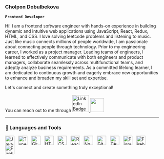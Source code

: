 ### Cholpon Dobulbekova

**`Frontend Developer`**

Hi! I am a frontend software engineer with hands-on experience in building dynamic and intuitive web applications using JavaScript, React, Redux, HTML, and CSS. I love solving leetcode problems and listening to music. Just like music connects millions of people worldwide, I am passionate about connecting people through technology. Prior to my engineering career, I worked as a project manager. Leading teams of engineers, I learned to effectively communicate with both engineers and product managers, collaborate seamlessly across multifunctional teams, and adeptly analyze business requirements. As a committed lifelong learner, I am dedicated to continuous growth and eagerly embrace new opportunities to enhance and broaden my skill set and expertise.

Let's connect and create something truly exceptional! <br/>
<br/>
You can reach out to me through   <a href="https://www.linkedin.com/in/cholpond/" target = 'blank'>
    <img width='55px' src="https://img.shields.io/badge/LinkedIn-blue?style=for-the-badge&logo=linkedin&logoColor=white" alt="LinkedIn Badge"/>
    <a href='mailto:mail.dobulbekovach@gmail.com' target='blank'>
    <img width='45px' src='https://img.shields.io/badge/Gmail-D14836?style=for-the-badge&logo=Gmail&logoColor=white'/>
  </a>

---

### 🧰 Languages and Tools

<img align="left" alt="JavaScript" width="30px" style="padding-right:10px;" src="https://cdn.jsdelivr.net/gh/devicons/devicon/icons/javascript/javascript-plain.svg" />
<img align="left" alt="TypeScript" width="30px" style="padding-right:10px;" src="https://cdn.jsdelivr.net/gh/devicons/devicon/icons/typescript/typescript-plain.svg" />
<img align="left" alt="Git" width="30px" style="padding-right:10px;" src="https://cdn.jsdelivr.net/gh/devicons/devicon/icons/git/git-original.svg" />
<img align="left" alt="HTML" width="30px" style="padding-right:10px;" src="https://cdn.jsdelivr.net/gh/devicons/devicon/icons/html5/html5-plain.svg" />
<img align="left" alt="CSS" width="30px" style="padding-right:10px;" src="https://cdn.jsdelivr.net/gh/devicons/devicon/icons/css3/css3-plain.svg" />
<img align="left" alt="React" width="30px" style="padding-right:10px;" src="https://cdn.jsdelivr.net/gh/devicons/devicon/icons/react/react-original.svg" />
<img align="left" alt="NodeJS" width="30px" style="padding-right:10px;" src="https://cdn.jsdelivr.net/gh/devicons/devicon/icons/nodejs/nodejs-original.svg" />
<img align="left" alt="GitHub" width="30px" style="padding-right:10px;" src="https://cdn.jsdelivr.net/gh/devicons/devicon/icons/github/github-original.svg" />
<img align="left" alt="C#" width="30px" style="padding-right:10px;" src="https://cdn.jsdelivr.net/gh/devicons/devicon/icons/csharp/csharp-original.svg" />
<img align="left" alt="Figma" width="30px" style="padding-right:10px"
src="https://cdn.jsdelivr.net/gh/devicons/devicon/icons/figma/figma-original.svg" />
<img align="left" alt="Firebase" width="30px" style="padding-right:10px"
src="https://cdn.jsdelivr.net/gh/devicons/devicon/icons/firebase/firebase-plain-wordmark.svg" />
<img align="left" alt="Firebase" width="30px" style="padding-right:10px"
src="https://cdn.jsdelivr.net/gh/devicons/devicon/icons/materialui/materialui-original.svg" />
<br />

#

